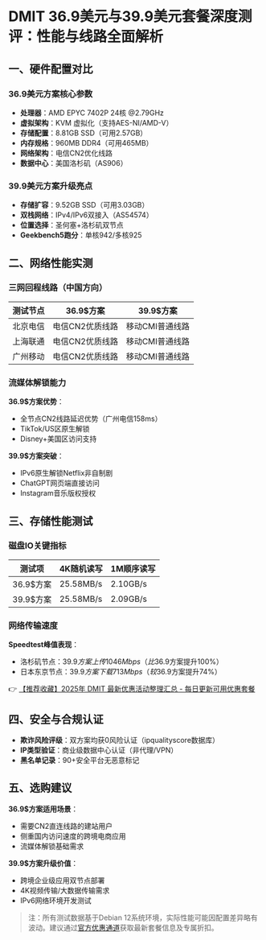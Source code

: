 # DMIT 36.9美元与39.9美元套餐深度测评：性能与线路全面解析

## 一、硬件配置对比
### 36.9美元方案核心参数
- **处理器**：AMD EPYC 7402P 24核 @2.79GHz
- **虚拟架构**：KVM 虚拟化（支持AES-NI/AMD-V）
- **存储配置**：8.81GB SSD（可用2.57GB）
- **内存规格**：960MB DDR4（可用465MB）
- **网络架构**：电信CN2优化线路
- **数据中心**：美国洛杉矶（AS906）

### 39.9美元方案升级亮点
- **存储扩容**：9.52GB SSD（可用3.03GB）
- **双栈网络**：IPv4/IPv6双接入（AS54574）
- **位置选择**：圣何塞+洛杉矶双节点
- **Geekbench5跑分**：单核942/多核925

## 二、网络性能实测
### 三网回程线路（中国方向）
| 测试节点 | 36.9$方案          | 39.9$方案          |
|----------|-------------------|-------------------|
| 北京电信 | 电信CN2优质线路    | 移动CMI普通线路    |
| 上海联通 | 电信CN2优质线路    | 移动CMI普通线路    |
| 广州移动 | 电信CN2优质线路    | 移动CMI普通线路    |

### 流媒体解锁能力
**36.9$方案优势**：
- 全节点CN2线路延迟优势（广州电信158ms）
- TikTok/US区原生解锁
- Disney+美国区访问支持

**39.9$方案突破**：
- IPv6原生解锁Netflix非自制剧
- ChatGPT网页端直接访问
- Instagram音乐版权授权

## 三、存储性能测试
### 磁盘IO关键指标
| 测试项       | 4K随机读写       | 1M顺序读写       |
|--------------|-----------------|-----------------|
| 36.9$方案    | 25.58MB/s       | 2.10GB/s        |
| 39.9$方案    | 25.58MB/s       | 2.09GB/s        |

### 网络传输速度
**Speedtest峰值表现**：
- 洛杉矶节点：39.9$方案上传1046Mbps（比36.9$方案提升100%）
- 日本东京节点：39.9$方案下载713Mbps（较36.9$方案提升74%）

👉 [【推荐收藏】2025年 DMIT 最新优惠活动整理汇总 - 每日更新可用优惠套餐](https://bit.ly/dmit_coupon)

## 四、安全与合规认证
- **欺诈风险评级**：双方案均获0风险认证（ipqualityscore数据库）
- **IP类型验证**：商业级数据中心认证（非代理/VPN）
- **黑名单记录**：90+安全平台无恶意标记

## 五、选购建议
**36.9$方案适用场景**：
- 需要CN2直连线路的建站用户
- 侧重国内访问速度的跨境电商应用
- 流媒体解锁基础需求

**39.9$方案升级价值**：
- 跨境企业级应用双节点部署
- 4K视频传输/大数据传输需求
- IPv6网络环境开发测试

> 注：所有测试数据基于Debian 12系统环境，实际性能可能因配置差异略有波动。建议通过[官方优惠通道](https://bit.ly/dmit_coupon)获取最新套餐信息及专属折扣。
